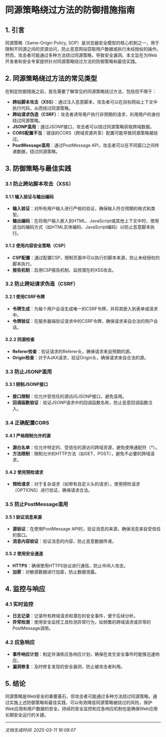 # 同源策略绕过方法的防御措施指南

## 1. 引言

同源策略（Same-Origin Policy, SOP）是浏览器安全模型的核心机制之一，用于限制不同源之间的资源访问，防止恶意网站窃取用户数据或执行未经授权的操作。然而，攻击者可能通过多种方法绕过同源策略，导致安全漏洞。本文旨在为Web开发者和安全专家提供针对同源策略绕过方法的防御策略和最佳实践。

## 2. 同源策略绕过方法的常见类型

在制定防御措施之前，首先需要了解常见的同源策略绕过方法，包括但不限于：

- **跨站脚本攻击（XSS）**：通过注入恶意脚本，攻击者可以在目标网站上下文中执行代码，从而绕过同源策略。
- **跨站请求伪造（CSRF）**：攻击者诱导用户执行非预期的请求，利用用户的身份绕过同源策略。
- **JSONP滥用**：通过JSONP接口，攻击者可以绕过同源策略获取跨域数据。
- **CORS配置不当**：错误的CORS（跨域资源共享）配置可能导致同源策略被绕过。
- **PostMessage滥用**：通过PostMessage API，攻击者可以在不同窗口之间传递数据，绕过同源策略。

## 3. 防御策略与最佳实践

### 3.1 防止跨站脚本攻击（XSS）

#### 3.1.1 输入验证与输出编码
- **输入验证**：对所有用户输入进行严格的验证，确保输入符合预期的格式和类型。
- **输出编码**：在将用户输入嵌入到HTML、JavaScript或其他上下文中时，使用适当的编码方式（如HTML实体编码、JavaScript编码）以防止恶意脚本执行。

#### 3.1.2 使用内容安全策略（CSP）
- **CSP配置**：通过配置CSP，限制页面中可以执行的脚本来源，防止未经授权的脚本执行。
- **报告机制**：启用CSP报告机制，监控潜在的XSS攻击。

### 3.2 防止跨站请求伪造（CSRF）

#### 3.2.1 使用CSRF令牌
- **令牌生成**：为每个用户会话生成唯一的CSRF令牌，并将其嵌入到表单或请求中。
- **令牌验证**：在服务器端验证请求中的CSRF令牌，确保请求来自合法的用户会话。

#### 3.2.2 同源检查
- **Referer检查**：验证请求的Referer头，确保请求来自预期的源。
- **Origin检查**：对于AJAX请求，验证Origin头，确保请求来自合法的源。

### 3.3 防止JSONP滥用

#### 3.3.1 限制JSONP接口
- **接口限制**：仅允许受信任的源访问JSONP接口，避免滥用。
- **回调函数验证**：验证JSONP请求中的回调函数名称，防止恶意回调函数注入。

### 3.4 正确配置CORS

#### 3.4.1 严格限制允许的源
- **源白名单**：仅允许特定的、受信任的源访问跨域资源，避免使用通配符（*）。
- **方法限制**：限制允许的HTTP方法（如GET、POST），避免不必要的跨域请求。

#### 3.4.2 使用预检请求
- **预检请求**：对于复杂请求（如带有自定义头的请求），使用预检请求（OPTIONS）进行验证，确保请求合法。

### 3.5 防止PostMessage滥用

#### 3.5.1 验证消息来源
- **源验证**：在使用PostMessage API时，验证消息的来源，确保消息来自受信任的窗口。
- **消息内容验证**：验证消息的内容，防止恶意数据传递。

#### 3.5.2 使用安全通道
- **HTTPS**：确保使用HTTPS协议进行通信，防止中间人攻击。
- **加密**：对敏感数据进行加密，防止数据泄露。

## 4. 监控与响应

### 4.1 实时监控
- **日志记录**：记录所有跨域请求和潜在的安全事件，便于后续分析。
- **异常检测**：使用安全监控工具检测异常行为，如频繁的跨域请求或异常的PostMessage调用。

### 4.2 应急响应
- **事件响应计划**：制定并演练应急响应计划，确保在发生安全事件时能够迅速响应。
- **漏洞修复**：及时修复发现的安全漏洞，防止被攻击者利用。

## 5. 结论

同源策略是Web安全的重要基石，但攻击者可能通过多种方法绕过同源策略。通过实施上述防御策略和最佳实践，可以有效降低同源策略被绕过的风险，保护Web应用和用户数据的安全。持续的安全监控和应急响应机制也是确保Web应用长期安全运行的关键。

---

*文档生成时间: 2025-03-11 16:08:07*
